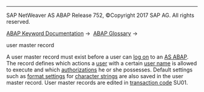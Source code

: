   

* * *

SAP NetWeaver AS ABAP Release 752, ©Copyright 2017 SAP AG. All rights reserved.

[ABAP Keyword Documentation](javascript:call_link\('abenabap.htm'\)) →  [ABAP Glossary](javascript:call_link\('abenabap_glossary.htm'\)) → 

user master record

A user master record must exist before a user can [log on](javascript:call_link\('abenlogon_glosry.htm'\) "Glossary Entry") to an [AS ABAP](javascript:call_link\('abensap_nw_abap_glosry.htm'\) "Glossary Entry"). The record defines which actions a [user](javascript:call_link\('abenuser_glosry.htm'\) "Glossary Entry") with a certain [user name](javascript:call_link\('abenuser_name_glosry.htm'\) "Glossary Entry") is allowed to execute and which [authorizations](javascript:call_link\('abenauthorization_glosry.htm'\) "Glossary Entry") he or she possesses. Default settings such as [format settings](javascript:call_link\('abenformat_setting_glosry.htm'\) "Glossary Entry") for [character strings](javascript:call_link\('abencharacter_string_1_glosry.htm'\) "Glossary Entry") are also saved in the user master record. User master records are edited in [transaction code](javascript:call_link\('abentransaction_code_glosry.htm'\) "Glossary Entry") SU01.